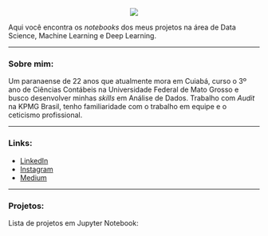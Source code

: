 <p align="center">
  <img src="https://github.com/edubandeira/data_science/blob/main/banner.png?raw=true" >
</p>

Aqui você encontra os *notebooks* dos meus projetos na área de Data Science, Machine Learning e Deep Learning.

---

### Sobre mim:

Um paranaense de 22 anos que atualmente mora em Cuiabá, curso o 3º ano de Ciências Contábeis na Universidade Federal de Mato Grosso e busco desenvolver minhas *skills* em Análise de Dados. Trabalho com *Audit* na KPMG Brasil, tenho familiaridade com o trabalho em equipe e o ceticismo profissional.

---

### Links:

* [LinkedIn](https://bit.ly/3xXsQFl)
* [Instagram](https://bit.ly/3gbTCDX)
* [Medium](https://bit.ly/2W2jEm5)

---

### Projetos:
Lista de projetos em Jupyter Notebook:
